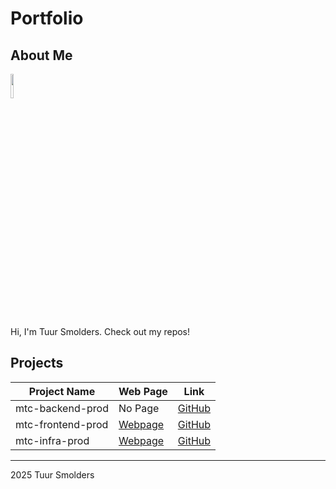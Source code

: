 # Portfolio

## About Me

<img src="https://avatars.githubusercontent.com/u/158051735?v=4" style="width: 10%; height: auto;">

Hi, I'm Tuur Smolders. Check out my repos!

## Projects

| Project Name     | Web Page                                      | Link                                   |
|------------------|-----------------------------------------------|----------------------------------------|
| mtc-backend-prod | No Page | [GitHub](https://github.com/TSmolders/mtc-backend-prod.git) |
| mtc-frontend-prod | [Webpage](https://tsmolders.github.io/mtc-frontend-prod/) | [GitHub](https://github.com/TSmolders/mtc-frontend-prod.git) |
| mtc-infra-prod | [Webpage](https://tsmolders.github.io/mtc-infra-prod/) | [GitHub](https://github.com/TSmolders/mtc-infra-prod.git) |
---

2025 Tuur Smolders